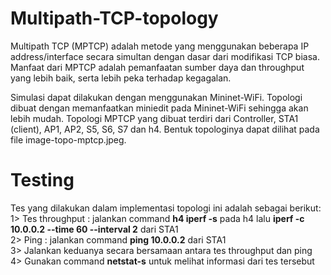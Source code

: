 # Multipath-TCP-topology


Multipath TCP (MPTCP) adalah metode yang menggunakan beberapa IP address/interface secara simultan dengan dasar dari modifikasi TCP biasa. Manfaat dari MPTCP adalah pemanfaatan sumber daya dan throughput yang lebih baik, serta lebih peka terhadap kegagalan.

Simulasi dapat dilakukan dengan menggunakan Mininet-WiFi. Topologi dibuat dengan memanfaatkan miniedit pada Mininet-WiFi sehingga akan lebih mudah. Topologi MPTCP yang dibuat terdiri dari Controller, STA1 (client), AP1, AP2, S5, S6, S7 dan h4. Bentuk topologinya dapat dilihat pada file image-topo-mptcp.jpeg.

# Testing


Tes yang dilakukan dalam implementasi topologi ini adalah sebagai berikut:
<br /> 1> Tes throughput : jalankan command **h4 iperf -s** pada h4 lalu **iperf -c 10.0.0.2 --time 60 --interval 2** dari STA1
<br /> 2> Ping : jalankan command **ping 10.0.0.2** dari STA1
<br /> 3> Jalankan keduanya secara bersamaan antara tes throughput dan ping
<br /> 4> Gunakan command **netstat-s** untuk melihat informasi dari tes tersebut
